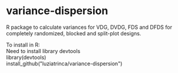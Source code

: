 # variance-dispersion
R package to calculate variances for VDG, DVDG, FDS and DFDS for completely randomized, blocked and split-plot designs.

To install in R: \
Need to install library devtools \
library(devtools) \
install_github("luziatrinca/variance-dispersion")
